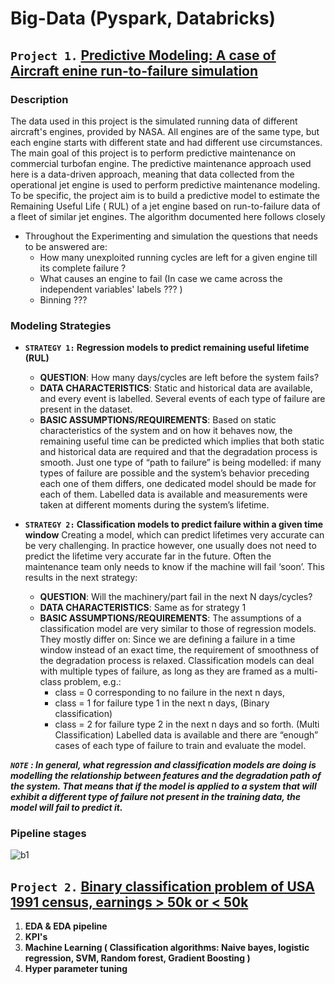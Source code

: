 # Big-Data (Pyspark, Databricks)
## `Project 1.` [Predictive Modeling: A case of Aircraft enine run-to-failure simulation](https://github.com/arjunsingh88/Big-Data-Pyspark/tree/master/Pyspark%20(Aircraft%20Engine%20Run-to-Failure%20Simulation))

### Description
The data used in this project is the simulated running data of different aircraft's engines, provided by NASA. All engines are of the same type, but each engine starts with different state and had different use circumstances.
The main goal of this project is to perform predictive maintenance on commercial turbofan engine. The predictive maintenance approach used here is a data-driven approach, meaning that data collected from the operational jet engine is used to perform predictive maintenance modeling. To be specific, the project aim is to build a predictive model to estimate the Remaining Useful Life ( RUL) of a jet engine based on run-to-failure data of a fleet of similar jet engines. The algorithm documented here follows closely
* Throughout the Experimenting and simulation the questions that needs to be answered are:
    *	How many unexploited running cycles are left for a given engine till its complete failure ?
    *	What causes an engine to fail (In case we came across the independent variables' labels ??? )
    *	Binning ???

### Modeling Strategies
* **`STRATEGY 1:` Regression models to predict remaining useful lifetime (RUL)**
    *	**QUESTION**: How many days/cycles are left before the system fails?
    *	**DATA CHARACTERISTICS**: Static and historical data are available, and every event is labelled. Several events of each type of failure are present in the dataset.
    *	**BASIC ASSUMPTIONS/REQUIREMENTS**:
Based on static characteristics of the system and on how it behaves now, the remaining useful time can be predicted which implies that both static and historical data are required and that the degradation process is smooth.
Just one type of “path to failure” is being modelled: if many types of failure are possible and the system’s behavior preceding each one of them differs, one dedicated model should be made for each of them. Labelled data is available and measurements were taken at different moments during the system’s lifetime.

* **`STRATEGY 2:` Classification models to predict failure within a given time window**
Creating a model, which can predict lifetimes very accurate can be very challenging. In practice however, one usually does not need to predict the lifetime very accurate far in the future. Often the maintenance team only needs to know if the machine will fail ‘soon’. This results in the next strategy:
    * **QUESTION**: Will the machinery/part fail in the next N days/cycles?
    * **DATA CHARACTERISTICS**: Same as for strategy 1
    * **BASIC ASSUMPTIONS/REQUIREMENTS**: The assumptions of a classification model are very similar to those of regression models. They mostly differ on:
Since we are defining a failure in a time window instead of an exact time, the requirement of smoothness of the degradation process is relaxed.
Classification models can deal with multiple types of failure, as long as they are framed as a multi-class problem, e.g.: 
        * class = 0 corresponding to no failure in the next n days,
        *	class = 1 for failure type 1 in the next n days, (Binary classification)
        *	class = 2 for failure type 2 in the next n days and so forth. (Multi Classification)
Labelled data is available and there are “enough” cases of each type of failure to train and evaluate the model.

***`NOTE` : In general, what regression and classification models are doing is modelling the relationship between features and the degradation path of the system. That means that if the model is applied to a system that will exhibit a different type of failure not present in the training data, the model will fail to predict it.***

### Pipeline stages
![b1](https://user-images.githubusercontent.com/45566835/83406130-47d72180-a40e-11ea-96ae-9c3d113a5fc0.png)




## `Project 2.` [Binary classification problem of USA 1991 census, earnings > 50k or < 50k](https://github.com/arjunsingh88/Big-Data-Pyspark/tree/master/Pyspark%20(A%20USA%201991%20census%20case))
1. **EDA & EDA pipeline**
2. **KPI's**
3. **Machine Learning ( Classification algorithms: Naive bayes, logistic regression, SVM, Random forest, Gradient Boosting )**
4. **Hyper parameter tuning**
